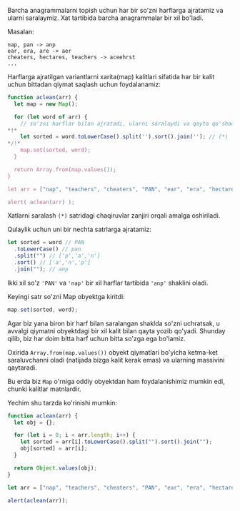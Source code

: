 Barcha anagrammalarni topish uchun har bir so'zni harflarga ajratamiz va ularni saralaymiz. Xat tartibida barcha anagrammalar bir xil bo'ladi.

Masalan:

```
nap, pan -> anp
ear, era, are -> aer
cheaters, hectares, teachers -> aceehrst
...
```

Harflarga ajratilgan variantlarni xarita(map) kalitlari sifatida har bir kalit uchun bittadan qiymat saqlash uchun foydalanamiz:

```js run
function aclean(arr) {
  let map = new Map();

  for (let word of arr) {
    // so'zni harflar bilan ajratadi, ularni saralaydi va qayta qo'shadi
*!*
    let sorted = word.toLowerCase().split('').sort().join(''); // (*)
*/!*
    map.set(sorted, word);
  }

  return Array.from(map.values());
}

let arr = ["nap", "teachers", "cheaters", "PAN", "ear", "era", "hectares"];

alert( aclean(arr) );
```

Xatlarni saralash `(*)` satridagi chaqiruvlar zanjiri orqali amalga oshiriladi.

Qulaylik uchun uni bir nechta satrlarga ajratamiz:

```js
let sorted = word // PAN
  .toLowerCase() // pan
  .split("") // ['p','a','n']
  .sort() // ['a','n','p']
  .join(""); // anp
```

Ikki xil so'z `'PAN'` va `'nap'` bir xil harflar tartibida `'anp'` shaklini oladi.

Keyingi satr so'zni Map obyektga kiritdi:

```js
map.set(sorted, word);
```

Agar biz yana biron bir harf bilan saralangan shaklda so'zni uchratsak, u avvalgi qiymatni obyektdagi bir xil kalit bilan qayta yozib qo'yadi. Shunday qilib, biz har doim bitta harf uchun bitta so'zga ega bo'lamiz.

Oxirida `Array.from(map.values())` obyekt qiymatlari bo'yicha ketma-ket saraluvchanni oladi (natijada bizga kalit kerak emas) va ularning massivini qaytaradi.

Bu erda biz `Map` o'rniga oddiy obyektdan ham foydalanishimiz mumkin edi, chunki kalitlar matnlardir.

Yechim shu tarzda ko'rinishi mumkin:

```js run demo
function aclean(arr) {
  let obj = {};

  for (let i = 0; i < arr.length; i++) {
    let sorted = arr[i].toLowerCase().split("").sort().join("");
    obj[sorted] = arr[i];
  }

  return Object.values(obj);
}

let arr = ["nap", "teachers", "cheaters", "PAN", "ear", "era", "hectares"];

alert(aclean(arr));
```
